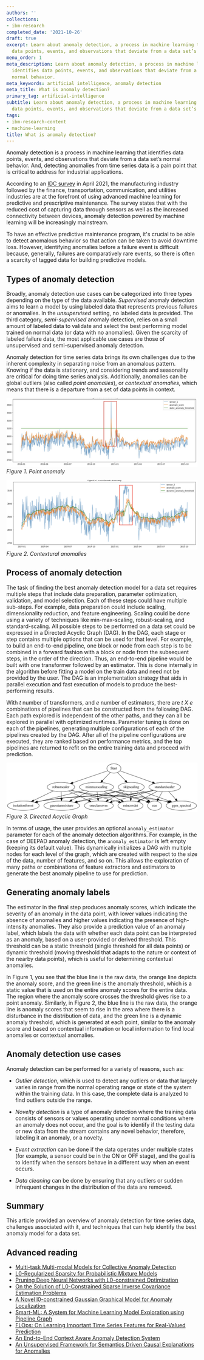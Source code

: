 ```yaml
---
authors: ''
collections:
- ibm-research
completed_date: '2021-10-26'
draft: true
excerpt: Learn about anomaly detection, a process in machine learning that identifies
  data points, events, and observations that deviate from a data set’s normal behavior.
menu_order: 1
meta_description: Learn about anomaly detection, a process in machine learning that
  identifies data points, events, and observations that deviate from a data set’s
  normal behavior.
meta_keywords: artificial intelligence, anomaly detection
meta_title: What is anomaly detection?
primary_tag: artificial-intelligence
subtitle: Learn about anomaly detection, a process in machine learning that identifies
  data points, events, and observations that deviate from a data set’s normal behavior
tags:
- ibm-research-content
- machine-learning
title: What is anomaly detection?
---
```


Anomaly detection is a process in machine learning that identifies data points, events, and observations that deviate from a data set’s normal behavior. And, detecting anomalies from time series data is a pain point that is critical to address for industrial applications.

According to an [IDC survey](https://www.idc.com/getdoc.jsp?containerId=US47601921) in April 2021, the manufacturing industry followed by the finance, transportation, communication, and utilities industries are at the forefront of using advanced machine learning for predictive and prescriptive maintenance. The survey states that with the reduced cost of capturing data through sensors as well as the increased connectivity between devices, anomaly detection powered by machine learning will be increasingly mainstream.

To have an effective predictive maintenance program, it's crucial to be able to detect anomalous behavior so that action can be taken to avoid downtime loss. However, identifying anomalies before a failure event is difficult because, generally, failures are comparatively rare events, so there is often a scarcity of tagged data for building predictive models.

## Types of anomaly detection

Broadly, anomaly detection use cases can be categorized into three types depending on the type of the data available. *Supervised* anomaly detection aims to learn a model by using labeled data that represents previous failures or anomalies. In the *unsupervised* setting, no labeled data is provided. The third category, *semi-supervised* anomaly detection, relies on a small amount of labeled data to validate and select the best performing model trained on normal data (or data with no anomalies). Given the scarcity of labeled failure data, the most applicable use cases are those of unsupervised and semi-supervised anomaly detection.

Anomaly detection for time series data brings its own challenges due to the inherent complexity in separating noise from an anomalous pattern. Knowing if the data is stationary, and considering trends and seasonality are critical for doing time series analysis. Additionally, anomalies can be global outliers (also called *point anomalies*), or *contextual anomalies*, which means that there is a departure from a set of data points in context.

![Point anomalies](images/figure1.png)<br/>
*Figure 1. Point anomaly*

![Contextural anomalies](images/figure3.png)<br/>
*Figure 2. Contextural anomalies*

## Process of anomaly detection

The task of finding the best anomaly detection model for a data set requires multiple steps that include data preparation, parameter optimization, validation, and model selection. Each of these steps could have multiple sub-steps. For example, data preparation could include scaling, dimensionality reduction, and feature engineering. Scaling could be done using a variety of techniques like min-max-scaling, robust-scaling, and standard-scaling. All possible steps to be performed on a data set could be expressed in a Directed Acyclic Graph (DAG). In the DAG, each stage or step contains multiple options that can be used for that level. For example, to build an end-to-end pipeline, one block or node from each step is to be combined in a forward fashion with a block or node from the subsequent steps, in the order of the direction. Thus, an end-to-end pipeline would be built with one transformer followed by an estimator. This is done internally in the algorithm before fitting a model on the train data and need not be provided by the user. The DAG is an implementation strategy that aids in parallel execution and fast execution of models to produce the best-performing results.

With *t* number of transformers, and *e* number of estimators, there are *t X e* combinations of pipelines that can be constructed from the following DAG. Each path explored is independent of the other paths, and they can all be explored in parallel with optimized runtimes. Parameter tuning is done on each of the pipelines, generating multiple configurations of each of the pipelines created by the DAG. After all of the pipeline configurations are executed, they are ranked based on performance metrics, and the top pipelines are returned to refit on the entire training data and proceed with prediction.

![Example Directed Acyclic Graph](images/figure2.png)<br/>
*Figure 3. Directed Acyclic Graph*

In terms of usage, the user provides an optional `anomaly_estimator` parameter for each of the anomaly detection algorithms. For example, in the case of DEEPAD anomaly detection, the `anomaly_estimator` is left empty (keeping its default value). This dynamically initializes a DAG with multiple nodes for each level of the graph, which are created with respect to the size of the data, number of features, and so on. This allows the exploration of many paths or combinations of feature extractors and estimators to generate the best anomaly pipeline to use for prediction.

## Generating anomaly labels

The estimator in the final step produces anomaly scores, which indicate the severity of an anomaly in the data point, with lower values indicating the absence of anomalies and higher values indicating the presence of high-intensity anomalies. They also provide a prediction value of an anomaly label, which labels the data with whether each data point can be interpreted as an anomaly, based on a user-provided or derived threshold. This threshold can be a static threshold (single threshold for all data points) or dynamic threshold (moving threshold that adapts to the nature or context of the nearby data points), which is useful for determining contextual anomalies.

In Figure 1, you see that the blue line is the raw data, the orange line depicts the anomaly score, and the green line is the anomaly threshold, which is a static value that is used on the entire anomaly scores for the entire data. The region where the anomaly score crosses the threshold gives rise to a point anomaly. Similarly, in Figure 2, the blue line is the raw data, the orange line is anomaly scores that seem to rise in the area where there is a disturbance in the distribution of data, and the green line is a dynamic anomaly threshold, which is generated at each point, similar to the anomaly score and based on contextual information or local information to find local anomalies or contextual anomalies.

## Anomaly detection use cases

Anomaly detection can be performed for a variety of reasons, such as:

* *Outlier detection*, which is used to detect any outliers or data that largely varies in range from the normal operating range or state of the system within the training data. In this case, the complete data is analyzed to find outliers outside the range.

* *Novelty detection* is a type of anomaly detection where the training data consists of sensors or values operating under normal conditions where an anomaly does not occur, and the goal is to identify if the testing data or new data from the stream contains any novel behavior, therefore, labeling it an anomaly, or a novelty.

* *Event extraction* can be done if the data operates under multiple states (for example, a sensor could be in the ON or OFF stage), and the goal is to identify when the sensors behave in a different way when an event occurs.

* *Data cleaning* can be done by ensuring that any outliers or sudden infrequent changes in the distribution of the data are removed.

## Summary

This article provided an overview of anomaly detection for time series data, challenges associated with it, and techniques that can help identify the best anomaly model for a data set.

## Advanced reading

* [Multi-task Multi-modal Models for Collective Anomaly Detection](https://ide-research.net/papers/2017_ICDM_Ide.pdf)
* [L0-Regularized Sparsity for Probabilistic Mixture Models](https://epubs.siam.org/doi/pdf/10.1137/1.9781611975673.20)
* [Pruning Deep Neural Networks with L0-constrained Optimization](https://ieeexplore.ieee.org/document/9338363)
* [On the Solution of L0-Constrained Sparse Inverse Covariance Estimation Problems](https://pubsonline.informs.org/doi/abs/10.1287/ijoc.2020.0991)
* [A Novel l0-constrained Gaussian Graphical Model for Anomaly Localization](https://ide-research.net/papers/2017_OEDM_Dzung.pdf)
* [Smart-ML: A System for Machine Learning Model Exploration using Pipeline Graph](https://www.computer.org/csdl/proceedings-article/big-data/2020/09378082/1s64yTqpKfK)
* [FLOps: On Learning Important Time Series Features for Real-Valued Prediction](https://ieeexplore.ieee.org/document/9378499)
* [An End-to-End Context Aware Anomaly Detection System](https://research.ibm.com/publications/an-end-to-end-context-aware-anomaly-detection-system)
* [An Unsupervised Framework for Semantics Driven Causal Explanations for Anomalies](http://ceur-ws.org/Vol-2721/paper509.pdf)